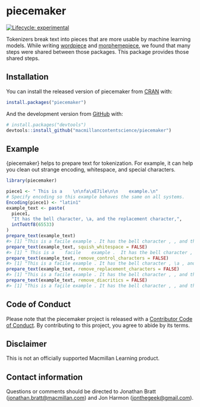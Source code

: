 
<!-- README.md is generated from README.Rmd. Please edit that file -->

# piecemaker

<!-- badges: start -->

[![Lifecycle:
experimental](https://img.shields.io/badge/lifecycle-experimental-orange.svg)](https://lifecycle.r-lib.org/articles/stages.html#experimental)
<!-- badges: end -->

Tokenizers break text into pieces that are more usable by machine
learning models. While writing
[wordpiece](https://github.com/macmillancontentscience/wordpiece) and
[morphemepiece](https://github.com/macmillancontentscience/morphemepiece),
we found that many steps were shared between those packages. This
package provides those shared steps.

## Installation

You can install the released version of piecemaker from
[CRAN](https://CRAN.R-project.org) with:

``` r
install.packages("piecemaker")
```

And the development version from [GitHub](https://github.com/) with:

``` r
# install.packages("devtools")
devtools::install_github("macmillancontentscience/piecemaker")
```

## Example

{piecemaker} helps to prepare text for tokenization. For example, it can
help you clean out strange encoding, whitespace, and special characters.

``` r
library(piecemaker)

piece1 <- " This is a    \n\nfa\xE7ile\n\n    example.\n"
# Specify encoding so this example behaves the same on all systems.
Encoding(piece1) <- "latin1"
example_text <- paste(
  piece1,
  "It has the bell character, \a, and the replacement character,",
  intToUtf8(65533)
)
prepare_text(example_text)
#> [1] "This is a facile example . It has the bell character , , and the replacement character ,"
prepare_text(example_text, squish_whitespace = FALSE)
#> [1] " This is a    facile    example .  It has the bell character ,   ,  and the replacement character ,  "
prepare_text(example_text, remove_control_characters = FALSE)
#> [1] "This is a facile example . It has the bell character , \a , and the replacement character ,"
prepare_text(example_text, remove_replacement_characters = FALSE)
#> [1] "This is a facile example . It has the bell character , , and the replacement character , <U+FFFD>"
prepare_text(example_text, remove_diacritics = FALSE)
#> [1] "This is a façile example . It has the bell character , , and the replacement character ,"
```

## Code of Conduct

Please note that the piecemaker project is released with a [Contributor
Code of
Conduct](https://contributor-covenant.org/version/2/0/CODE_OF_CONDUCT.html).
By contributing to this project, you agree to abide by its terms.

## Disclaimer

This is not an officially supported Macmillan Learning product.

## Contact information

Questions or comments should be directed to Jonathan Bratt
(<jonathan.bratt@macmillan.com>) and Jon Harmon
(<jonthegeek@gmail.com>).
